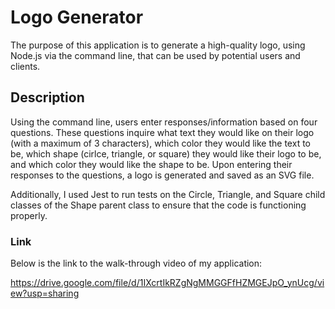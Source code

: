 # Logo Generator

The purpose of this application is to generate a high-quality logo, using Node.js via the command line, that can be used by potential users and clients.

## Description

Using the command line, users enter responses/information based on four questions. These questions inquire what text they would like on their logo (with a maximum of 3 characters), which color they would like the text to be, which shape (cirlce, triangle, or square) they would like their logo to be, and which color they would like the shape to be. 
Upon entering their responses to the questions, a logo is generated and saved as an SVG file. 

Additionally, I used Jest to run tests on the Circle, Triangle, and Square child classes of the Shape parent class to ensure that the code is functioning properly. 

### Link

Below is the link to the walk-through video of my application:

https://drive.google.com/file/d/1IXcrtIkRZgNgMMGGFfHZMGEJpO_ynUcg/view?usp=sharing

